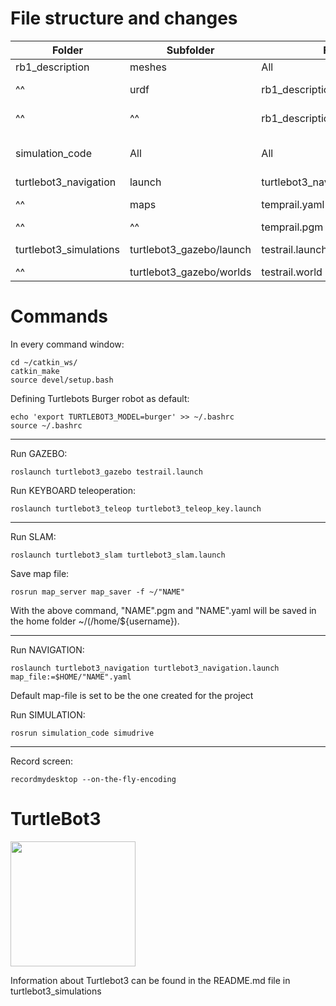 # File structure and changes 

| Folder                 | Subfolder                | File                         | Changes                                                        |
|------------------------|--------------------------|------------------------------|----------------------------------------------------------------|
| rb1_description        | meshes                   | All                          | New - Files recieved from Adigo                                |
| ^^                     | urdf                     | rb1_description.gazebo.xacro | New - based on "turtlebot3_burger.gazebo.xacro"                |
| ^^                     | ^^                       | rb1_description.urdf.xacro   | Changes - based on "turtlebot3_burger.urdf.xacro"              |
| simulation_code        | All                      | All                          | New - based on "turtlebot3_drive.cpp" and "turtlebot3_drive.h" |
| turtlebot3_navigation  | launch                   | turtlebot3_navigation.launch | Changes: set default map                                       |
| ^^                     | maps                     | temprail.yaml                | New map files generated with SLAM                              |
| ^^                     | ^^                       | temprail.pgm                 | ^^                                                             |
| turtlebot3_simulations | turtlebot3_gazebo/launch | testrail.launch              | New - based on "turtlebot3_empty_world.launch"                 |
| ^^                     | turtlebot3_gazebo/worlds | testrail.world               | New - generated from Gazebo                                    |




# Commands

In every command window:
```
cd ~/catkin_ws/
catkin_make
source devel/setup.bash
```

Defining Turtlebots Burger robot as default:
```
echo 'export TURTLEBOT3_MODEL=burger' >> ~/.bashrc
source ~/.bashrc
```
<!-- check with: $ echo $TURTLEBOT3_MODEL -->

-----------------------------------------------------------

Run GAZEBO:
```
roslaunch turtlebot3_gazebo testrail.launch
```
<!-- roslaunch turtlebot3_gazebo "WORLDNAME".launch -->

Run KEYBOARD teleoperation:
```    
roslaunch turtlebot3_teleop turtlebot3_teleop_key.launch
```
-----------------------------------------------------------

Run SLAM:
```
roslaunch turtlebot3_slam turtlebot3_slam.launch
```

Save map file:
```
rosrun map_server map_saver -f ~/"NAME"
```
<!-- $ rosrun map_server map_saver -f ~/gazebo/"NAME" -->
    
With the above command, "NAME".pgm and "NAME".yaml will be saved in the home folder ~/(/home/${username}).

-----------------------------------------------------------

Run NAVIGATION: 
```
roslaunch turtlebot3_navigation turtlebot3_navigation.launch map_file:=$HOME/"NAME".yaml
```
Default map-file is set to be the one created for the project
<!-- JOYSTICK: 
/home/lotte/catkin_ws/src/robot_gui_bridge/gui/gui.html
    roslaunch robot_gui_bridge websocket.launch -->



Run SIMULATION:
```
rosrun simulation_code simudrive
```
-----------------------------------------------------------

Record screen:
```
recordmydesktop --on-the-fly-encoding
```






# TurtleBot3
<img src="https://github.com/ROBOTIS-GIT/emanual/blob/master/assets/images/platform/turtlebot3/logo_turtlebot3.png" width="200">

Information about Turtlebot3 can be found in the README.md file in turtlebot3_simulations